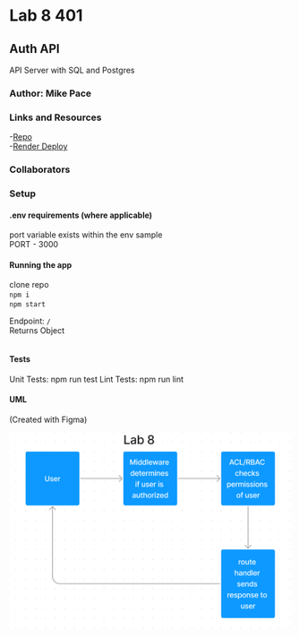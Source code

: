# Lab 8 401

## Auth API

API Server with SQL and Postgres

### Author: Mike Pace

### Links and Resources

-[Repo](https://github.com/catdude2000/auth-api)  
-[Render Deploy](https://mikes-auth-api.onrender.com/)  

### Collaborators  

### Setup

#### .env requirements (where applicable)

port variable exists within the env sample  
PORT - 3000

#### Running the app

clone repo  
`npm i`  
`npm start`  

Endpoint: `/`  
Returns Object

```
```

#### Tests

Unit Tests: npm run test
Lint Tests: npm run lint

#### UML

(Created with Figma)

![UML](assets/401Lab8UML.png)

